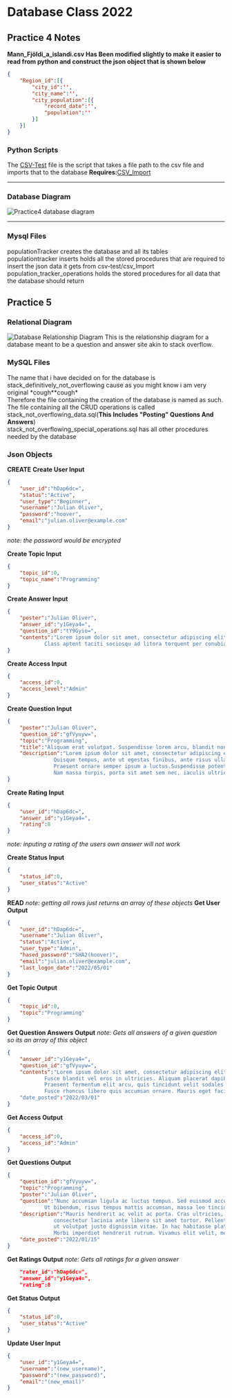 # Database Class 2022
## Practice 4 Notes
<b>Mann\_Fjöldi\_a\_islandi.csv Has Been modified slightly to make it easier to read from python and construct the json object that is shown below</b>

```json
{
	"Region_id":[{
		"city_id":'',
		"city_name":'',
		"city_population":[{
			"record_date":'',
			"population":''
		}]
	}]
}
```
### Python Scripts
The [CSV-Test](https://github.com/Frillion/mysqlDatabases2022/blob/main/Practice4/APIS/CSV-Test.py) file is the script that takes a file path to the csv file and imports that to the database **Requires:**[CSV\_Import](https://github.com/Frillion/mysqlDatabases2022/blob/main/Practice4/APIS/CSV_Import.py)

---
### Database Diagram

![Practice4 database diagram](Practice4/database_diagram.png)

---
### Mysql Files

populationTracker creates the database and all its tables<br>
populationtracker inserts holds all the stored procedures that are required to insert the json data it gets from csv-test/csv\_Import<br>
population\_tracker\_operations holds the stored procedures for all data that the database should return

## Practice 5
### Relational Diagram
![Database Relationship Diagram](https://github.com/Frillion/mysqlDatabases2022/blob/main/Practice5/DatabaseRelationalDiagram.png)
This is the relationship diagram for a database meant to be a question and answer site akin to stack overflow.

### MySQL Files
The name that i have decided on for the database is stack_definitively_not_overflowing cause as you might know i am very original \*cough\*\*cough\*<br>
Therefore the file containing the creation of the database is named as such.<br>
The file containing all the CRUD operations is called stack_not_overflowing_data.sql(**This Includes "Posting" Questions And Answers**)<br>
stack_not_overflowing_special_operations.sql has all other procedures needed by the database

### Json Objects
**CREATE**
**Create User Input**
```json
{
	"user_id":"hDap6dc=",
	"status":"Active",
	"user_type":"Beginner",
	"username":"Julian Oliver",
	"password":"hoover",
	"email":"julian.oliver@example.com"
}
```
*note: the password would be encrypted*

**Create Topic Input**
```json
{
	"topic_id":0,
	"topic_name":"Programming"
}
```
**Create Answer Input**
```json
{
	"poster":"Julian Oliver",
	"answer_id":"y1Geya4=",
	"question_id":"tY9Gyio=",
	"contents":"Lorem ipsum dolor sit amet, consectetur adipiscing elit. Phasellus vitae aliquet sem. Quisque porta eleifend metus, non convallis turpis volutpat sit amet.\
		    Class aptent taciti sociosqu ad litora torquent per conubia nostra, per inceptos himenaeos."
}
```
**Create Access Input**
```json
{
	"access_id":0,
	"access_level":"Admin"
}
```
**Create Question Input**
```json
{
	"poster":"Julian Oliver",
	"question_id":"gfVyuyw=",
	"topic":"Programming",
	"title":"Aliquam erat volutpat. Suspendisse lorem arcu, blandit non diam eget, eleifend aliquam purus. Quisque nec leo a dolor auctor auctor quis vehicula massa.",
	"description":"Lorem ipsum dolor sit amet, consectetur adipiscing elit. Sed turpis felis, luctus quis odio sed, rhoncus egestas nibh.\
		       Quisque tempus, ante ut egestas finibus, ante risus ullamcorper metus, porttitor congue ipsum purus eu neque. Ut massa metus, suscipit et tincidunt non, gravida ac lacus. Fusce in fringilla mi, ut tincidunt nunc.\
		       Praesent ornare semper ipsum a luctus.Suspendisse potenti.Quisque laoreet pretium semper. Curabitur convallis in mi vel sodales. \
		       Nam massa turpis, porta sit amet sem nec, iaculis ultricies nulla. Nam et varius enim. Praesent volutpat malesuada nisi, a ultricies risus aliquet non."
}
```
**Create Rating Input**
```json
{
	"user_id":"hDap6dc=",
	"answer_id":"y1Geya4=",
	"rating":8
}
```
*note: inputing a rating of the users own answer will not work*

**Create Status Input**
```json
{
	"status_id":0,
	"user_status":"Active"
}
```
**READ**
*note: getting all rows just returns an array of these objects*
**Get User Output**
```json
{
	"user_id":"hDap6dc=",
	"username":"Julian Oliver",
	"status":"Active",
	"user_type":"Admin",
	"hased_password":"SHA2(hoover)",
	"email":"julian.oliver@example.com",
	"last_logon_date":"2022/05/01"
}
```
**Get Topic Output**
```json
{
	"topic_id":0,
	"topic":"Programming"
}
```
**Get Question Answers Output**
*note:  Gets all answers of a given question so its an array of this object*
```json
{
	"answer_id":"y1Geya4=",
	"question_id":"gfVyuyw=",
	"contents":"Lorem ipsum dolor sit amet, consectetur adipiscing elit. Praesent sed tempus metus. Nunc tempus condimentum euismod.\
		    Fusce blandit vel eros in ultricies. Aliquam placerat dapibus lorem nec vulputate.\
		    Praesent fermentum elit arcu, quis tincidunt velit sodales at. Cras ac convallis justo.\
		    Fusce rhoncus libero quis accumsan ornare. Mauris eget facilisis nisl."
	"date_posted":"2022/03/01"
}
```
**Get Access Output**
```json
{
	"access_id":0,
	"access_id":"Admin"
}
```
**Get Questions Output**
```json
{
	"question_id":"gfVyuyw=",
	"topic":"Programming",
	"poster":"Julian Oliver",
	"question":"Nunc accumsan ligula ac luctus tempus. Sed euismod accumsan gravida. Sed convallis ipsum eget nibh euismod commodo.\
		    Ut bibendum, risus tempus mattis accumsan, massa leo tincidunt velit, quis euismod nulla ligula ac lectus.",
	"description":"Mauris hendrerit ac velit ac porta. Cras ultricies, urna ut luctus porta, massa metus feugiat ante,\
		       consectetur lacinia ante libero sit amet tortor. Pellentesque ut nisi lacus. Mauris pellentesque nisi massa,\
		       ut volutpat justo dignissim vitae. In hac habitasse platea dictumst. Duis efficitur sapien sed rutrum condimentum.\
		       Morbi imperdiet hendrerit rutrum. Vivamus elit velit, mollis eu mattis eu, blandit et diam",
	"date_posted":"2022/01/15"
}
```
**Get Ratings Output**
*note: Gets all ratings for a given answer*
```json
	"rater_id":"hDap6dc=",
	"answer_id":"y1Geya4=",
	"rating":8
```
**Get Status Output**
```json
{
	"status_id":0,
	"user_status":"Active"
}
```
**Update User Input**
```json
{
	"user_id":"y1Geya4=",
	"username":"(new_username)",
	"password":"(new_password)",
	"email":"(new_email)"
}
```



